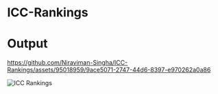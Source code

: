 # ICC-Rankings
# Output


https://github.com/Niraviman-Singha/ICC-Rankings/assets/95018959/9ace5071-2747-44d6-8397-e970262a0a86


![ICC Rankings](https://github.com/Niraviman-Singha/ICC-Rankings/assets/95018959/f2d31d4f-d743-41f4-933a-2b4e421adee1)
